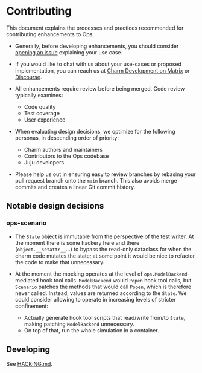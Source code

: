 # Contributing

This document explains the processes and practices recommended for contributing enhancements to Ops.

- Generally, before developing enhancements, you should consider [opening an issue](https://github.com/canonical/operator) explaining your use case.

- If you would like to chat with us about your use-cases or proposed implementation, you can reach us at [Charm Development on Matrix](https://matrix.to/#/#charmhub-charmdev:ubuntu.com) or [Discourse](https://discourse.charmhub.io/).

- All enhancements require review before being merged. Code review typically examines:
  - Code quality
  - Test coverage
  - User experience

- When evaluating design decisions, we optimize for the following personas, in descending order of priority:
  - Charm authors and maintainers
  - Contributors to the Ops codebase
  - Juju developers

- Please help us out in ensuring easy to review branches by rebasing your pull request branch onto the `main` branch. This also avoids merge commits and creates a linear Git commit history.

## Notable design decisions

### ops-scenario

- The `State` object is immutable from the perspective of the test writer. At the moment there is some hackery here and there (`object.__setattr__`...) to bypass the read-only dataclass for when the charm code mutates the state; at some point it would be nice to refactor the code to make that unnecessary.

- At the moment the mocking operates at the level of `ops.ModelBackend`-mediated hook tool calls. `ModelBackend` would `Popen` hook tool calls, but `Scenario` patches the methods that would call `Popen`, which is therefore never called. Instead, values are returned according to the `State`. We could consider allowing to operate in increasing levels of stricter confinement:
  - Actually generate hook tool scripts that read/write from/to `State`, making patching `ModelBackend` unnecessary.
  - On top of that, run the whole simulation in a container.

## Developing

See [HACKING.md](./HACKING.md).
